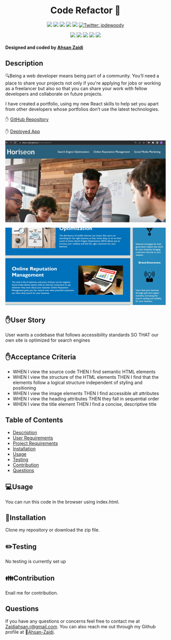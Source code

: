 <h1 align="center"> Code Refactor 👋</h1>
  
<p align="center">
    <img src="https://img.shields.io/github/repo-size/jpd61/e-commerce-backend" />
    <img src="https://img.shields.io/github/languages/top/jpd61/e-commerce-backend"  />
    <img src="https://img.shields.io/github/issues/jpd61/e-commerce-backend" />
    <img src="https://img.shields.io/github/last-commit/jpd61/e-commerce-backend" >
    <a href="https://github.com/jpd61"><img src="https://img.shields.io/github/followers/jpd61?style=social" target="_blank" /></a>
    <a href="https://twitter.com/jpdewoody">
        <img alt="Twitter: jpdewoody" src="https://img.shields.io/twitter/follow/jpdewoody.svg?style=social" target="_blank" />
    </a>
</p>
  
<p align="center">
    <img src="https://img.shields.io/badge/Javascript-yellow" />
    <img src="https://img.shields.io/badge/express-orange" />
    <img src="https://img.shields.io/badge/Sequelize-blue"  />
    <img src="https://img.shields.io/badge/mySQL-blue"  />
    <img src="https://img.shields.io/badge/dotenv-green" />
</p>
   
<h4>Designed and coded by <a href="https://github.com/Ahsan-Zaidi">Ahsan Zaidi</a></h4> 


## Description

🔍Being a web developer means being part of a community. You’ll need a place to share your projects not only if you're applying for jobs or working as a freelancer but also so that you can share your work with fellow developers and collaborate on future projects.

I have created a portfolio, using my new React skills to help set you apart from other developers whose portfolios don’t use the latest technologies.

✋ [GitHub Repository](https://github.com/Ahsan-Zaidi/Code-Refactor)


✋ [Deployed App](https://ahsan-zaidi.github.io/Code-Refactor/)


![Screen Shot](assets/images/Horiseon.jpg)

![Screen Shot](assets/images/horiseon2.jpg)

## ✋User Story

User wants a codebase that follows accessibility standards SO THAT our own site is optimized for search engines

## ✋Acceptance Criteria

* WHEN I view the source code THEN I find semantic HTML elements
* WHEN I view the structure of the HTML elements THEN I find that the elements follow a logical structure independent of styling and positioning
* WHEN I view the image elements THEN I find accessible alt attributes
* WHEN I view the heading attributes THEN they fall in sequential order
* WHEN I view the title element THEN I find a concise, descriptive title


## Table of Contents
- [Description](#description)
- [User Requirements](#user-requirements)
- [Project Requirements](#project-requirements)
- [Installation](#installation)
- [Usage](#usage)
- [Testing](#testing)
- [Contribution](#contribution)
- [Questions](#questions)

## 💻Usage
  
You can run this code in the browser using index.html.

## 💾Installation

Clone my repository or download the zip file.

## ✏️Testing

No testing is currently set up

## 👪Contribution

Enail me for contribution.

## Questions

 If you have any questions or concerns feel free to contact me at Zaidiahsan.r@gmail.com.
 You can also reach me out through my Github profile at  👋[Ahsan-Zaidi](https://github.com/Ahsan-Zaidi/).
